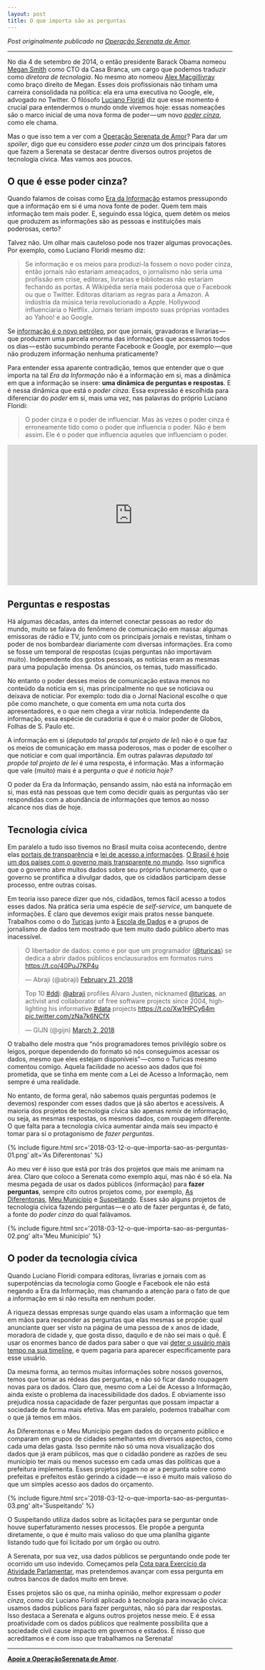 ```yaml
---
layout: post
title: O que importa são as perguntas
---
```


_Post originalmente publicado na [Operação Serenata de Amor](https://medium.com/serenata/o-que-importa-s%C3%A3o-as-perguntas-958131b235aa)._

---

No dia 4 de setembro de 2014, o então presidente Barack Obama nomeou [Megan Smith](https://en.wikipedia.org/wiki/Megan_Smith) como CTO da Casa Branca, um cargo que podemos traduzir como _diretora de tecnologia_. No mesmo ato nomeou [Alex Macgillivray](https://twitter.com/amac) como braço direito de Megan. Esses dois profissionais não tinham uma carreira consolidada na política: ela era uma executiva no Google, ele, advogado no Twitter. O filósofo [Luciano Floridi](https://www.oii.ox.ac.uk/people/luciano-floridi/) diz que esse momento é crucial para entendermos o mundo onde vivemos hoje: essas nomeações são o marco inicial de uma nova forma de poder — um novo [_poder cinza_](https://link.springer.com/article/10.1007/s13347-015-0206-y), como ele chama.

Mas o que isso tem a ver com a [Operação Serenata de Amor](https://serenata.ai)? Para dar um _spoiler_, digo que eu considero esse _poder cinza_ um dos principais fatores que fazem a Serenata se destacar dentre diversos outros projetos de tecnologia cívica. Mas vamos aos poucos.

## O que é esse poder cinza?

Quando falamos de coisas como [Era da Informação](https://pt.wikipedia.org/wiki/Era_da_informa%C3%A7%C3%A3o) estamos pressupondo que a informação em si é uma nova fonte de poder. Quem tem mais informação tem mais poder. E, seguindo essa lógica, quem detém os meios que produzem as informações são as pessoas e instituições mais poderosas, certo?

Talvez não. Um olhar mais cauteloso pode nos trazer algumas provocações. Por exemplo, como Luciano Floridi mesmo diz:

> Se informação e os meios para produzí-la fossem o novo poder cinza, então jornais não estariam ameaçados, o jornalismo não seria uma profissão em crise, editoras, livrarias e bibliotecas não estariam fechando as portas. A Wikipédia seria mais poderosa que o Facebook ou que o Twitter. Editoras ditariam as regras para a Amazon. A indústria da música teria revolucionado a Apple. Hollywood influenciaria o Netflix. Jornais teriam imposto suas próprias vontades ao Yahoo! e ao Google.

Se [informação é o novo petróleo](https://www.economist.com/news/leaders/21721656-data-economy-demands-new-approach-antitrust-rules-worlds-most-valuable-resource), por que jornais, gravadoras e livrarias — que produzem uma parcela enorma das informações que acessamos todos os dias — estão sucumbindo perante Facebook e Google, por exemplo — que não produzem informação nenhuma praticamente?

Para entender essa aparente contradição, temos que entender que o que importa na tal _Era da Informação_ não é a informação em si, mas a dinâmica em que a informação se insere: **uma dinâmica de perguntas e respostas**. E é nessa dinâmica que está o _poder cinza._ Essa expressão é escolhida para diferenciar do _poder_ em si, mais uma vez, nas palavras do próprio Luciano Floridi:

> O poder cinza é o poder de influenciar. Mas às vezes o poder cinza é erroneamente tido como o poder que influencia o poder. Não é bem assim. Ele é o poder que influencia aqueles que influenciam o poder.

<iframe width="560" height="315" src="https://www.youtube.com/embed/3SAPuLnwCKM" frameborder="0" allow="accelerometer; autoplay; encrypted-media; gyroscope; picture-in-picture" allowfullscreen></iframe>

## Perguntas e respostas

Há algumas décadas, antes da internet conectar pessoas ao redor do mundo, muito se falava do fenômeno de comunicação em massa: algumas emissoras de rádio e TV, junto com os principais jornais e revistas, tinham o poder de nos bombardear diariamente com diversas informações. Era como se fosse um temporal de respostas (cujas perguntas não importavam muito). Independente dos gostos pessoais, as notícias eram as mesmas para uma população imensa. Os anúncios, os temas, tudo massificado.

No entanto o poder desses meios de comunicação estava menos no conteúdo da notícia em si, mas principalmente no que se noticiava ou deixava de noticiar. Por exemplo: todo dia o Jornal Nacional escolhe o que põe como manchete, o que comenta em uma nota curta dos apresentadores, e o que nem chega a virar notícia. Independente da informação, essa espécie de curadoria é que é o maior poder de Globos, Folhas de S. Paulo etc.

A informação em si (_deputado tal propôs tal projeto de lei_) não é o que faz os meios de comunicação em massa poderosos, mas o poder de escolher o que noticiar e com qual importância. Em outras palavras _deputado tal propõe tal projeto de lei_ é uma resposta, é informação. Mas a informação que vale (muito) mais é a pergunta _o que é notícia hoje?_

O poder da Era da Informação, pensando assim, não está na informação em si, mas está nas pessoas que tem como decidir quais as perguntas vão ser respondidas com a abundância de informações que temos ao nosso alcance nos dias de hoje.

## Tecnologia cívica

Em paralelo a tudo isso tivemos no Brasil muita coisa acontecendo, dentre elas [portais de transparência](http://www.portaltransparencia.gov.br/) e [lei de acesso a informações](http://www.acessoainformacao.gov.br/assuntos/conheca-seu-direito/a-lei-de-acesso-a-informacao). [O Brasil é hoje um dos países com o governo mais transparente no mundo](https://index.okfn.org/place/?filter-table=Brazil). Isso significa que o governo abre muitos dados sobre seu próprio funcionamento, que o governo se prontifica a divulgar dados, que os cidadãos participam desse processo, entre outras coisas.

Em teoria isso parece dizer que nós, cidadãos, temos fácil acesso a todos esses dados. Na prática seria uma espécie de _self-service_, um banquete de informações. É claro que devemos exigir mais pratos nesse banquete. Trabalhos como o do [Turicas](https://twitter.com/turicas) junto à [Escola de Dados](https://escoladedados.org/) e a grupos de jornalismo de dados tem mostrado que tem muito dado público aberto mas inacessível.

<blockquote class="twitter-tweet" data-lang="en"><p lang="pt" dir="ltr">O libertador de dados: como e por que um programador (<a href="https://twitter.com/turicas?ref_src=twsrc%5Etfw">@turicas</a>) se dedica a abrir dados públicos enclausurados em formatos ruins <a href="https://t.co/40PuJ7KP4u">https://t.co/40PuJ7KP4u</a></p>&mdash; Abraji (@abraji) <a href="https://twitter.com/abraji/status/966381159147081728?ref_src=twsrc%5Etfw">February 21, 2018</a></blockquote>
<script async src="https://platform.twitter.com/widgets.js" charset="utf-8"></script>

<blockquote class="twitter-tweet" data-lang="en"><p lang="en" dir="ltr">Top 10 <a href="https://twitter.com/hashtag/ddj?src=hash&amp;ref_src=twsrc%5Etfw">#ddj</a>: <a href="https://twitter.com/abraji?ref_src=twsrc%5Etfw">@abraji</a> profiles Alvaro Justen, nicknamed <a href="https://twitter.com/turicas?ref_src=twsrc%5Etfw">@turicas</a>, an activist and collaborator of free software projects since 2004, highlighting his informative <a href="https://twitter.com/hashtag/data?src=hash&amp;ref_src=twsrc%5Etfw">#data</a> projects <a href="https://t.co/Xw1HPCy64m">https://t.co/Xw1HPCy64m</a> <a href="https://t.co/zNa7k6NCfX">pic.twitter.com/zNa7k6NCfX</a></p>&mdash; GIJN (@gijn) <a href="https://twitter.com/gijn/status/969694594844823553?ref_src=twsrc%5Etfw">March 2, 2018</a></blockquote>
<script async src="https://platform.twitter.com/widgets.js" charset="utf-8"></script>

O trabalho dele mostra que “nós programadores temos privilégio sobre os leigos, porque dependendo do formato só nós conseguimos acessar os dados, mesmo que eles estejam disponíveis” — como o Turicas mesmo comentou comigo. Aquela facilidade no acesso aos dados que foi prometida, que se tinha em mente com a Lei de Acesso a Informação, nem sempre é uma realidade.

No entanto, de forma geral, não sabemos quais perguntas podemos (e devemos) responder com esses dados que já são abertos e acessíveis. A maioria dos projetos de tecnologia cívica são apenas _remix_ de informação, ou seja, as mesmas respostas, os mesmos dados, com roupagem diferente. O que falta para a tecnologia cívica aumentar ainda mais seu impacto é tomar para si o protagonismo de _fazer perguntas_.

{% include figure.html src='2018-03-12-o-que-importa-sao-as-perguntas-01.png' alt='As Diferentonas' %}

Ao meu ver é isso que está por trás dos projetos que mais me animam na área. Claro que coloco a Serenata como exemplo aqui, mas não é só ela. Na mesma pegada de usar os dados públicos (informação) para **fazer perguntas**, sempre cito outros projetos como, por exemplo, [As Diferentonas](https://play.google.com/store/apps/details?id=com.ionicframework.diferentonas906569&hl=pt_BR), [Meu Município](https://meumunicipio.org.br/) e [Suspeitando](http://www.suspeitando.com.br/). Esses são alguns projetos de tecnologia cívica fazendo perguntas — e o ato de fazer perguntas é, de fato, a fonte do _poder cinza_ do qual falávamos.

{% include figure.html src='2018-03-12-o-que-importa-sao-as-perguntas-02.png' alt='Meu Município' %}

## O poder da tecnologia cívica

Quando Luciano Floridi compara editoras, livrarias e jornais com as superpotências da tecnologia como Google e Facebook ele não está negando a Era da Informação, mas chamando a atenção para o fato de que a informação em si não resulta em nenhum poder.

A riqueza dessas empresas surge quando elas usam a informação que tem em mãos para responder as perguntas que elas mesmas se propõe: qual anunciante quer ser visto na página de uma pessoa de x anos de idade, moradora de cidade y, que gosta disso, daquilo e de não sei mais o quê. É usar os enormes banco de dados para saber o que vai [deter o usuário mais tempo na sua timeline](https://en.wikipedia.org/wiki/Attention_economy), e quem pagaria para aparecer especificamente para esse usuário.

Da mesma forma, ao termos muitas informações sobre nossos governos, temos que tomar as rédeas das perguntas, e não só ficar dando roupagem novas para os dados. Claro que, mesmo com a Lei de Acesso a Informação, ainda existe o problema da inacessibilidade dos dados. E obviamente isso prejudica nossa capacidade de fazer perguntas que possam impactar a sociedade de forma mais efetiva. Mas em paralelo, podemos trabalhar com o que já temos em mãos.

As Diferentonas e o Meu Município pegam dados do orçamento público e comparam em grupos de cidades semelhantes em diversos aspectos, como cada uma delas gasta. Isso permite não só uma nova visualização dos dados que já eram públicos, mas que o cidadão pondere as razões de seu município ter mais ou menos sucesso em cada umas das políticas que a prefeitura implementa. Esses projetos jogam no ar a pergunta sobre como prefeitas e prefeitos estão gerindo a cidade — e isso é muito mais valioso do que um simples acesso aos dados do orçamento.

{% include figure.html src='2018-03-12-o-que-importa-sao-as-perguntas-03.png' alt='Suspeitando' %}

O Suspeitando utiliza dados sobre as licitações para se perguntar onde houve superfaturamento nesses processos. Ele propõe a pergunta diretamente, o que é muito mais valioso do que uma planilha gigante listando tudo que foi licitado por um órgão ou outro.

A Serenata, por sua vez, usa dados públicos se perguntando onde pode ter ocorrido um uso indevido. Começamos pela [Cota para Exercício da Atividade Parlamentar](http://www.camara.gov.br/cota-parlamentar/), mas pretendemos avançar com essa pergunta em outros bancos de dados muito em breve.

Esses projetos são os que, na minha opinião, melhor expressam o _poder cinza_, como diz Luciano Floridi aplicado à tecnologia para inovação cívica: usamos dados públicos para fazer perguntas, não só para dar respostas. Isso destaca a Serenata e alguns outros projetos nesse meio. E é essa proatividade com os dados públicos que realmente possibilita que a sociedade civil cause impacto em governos e estados. É nisso que acreditamos e é com isso que trabalhamos na Serenata!

---

[**Apoie a OperaçãoSerenata de Amor**](https://apoia.se/serenata).
